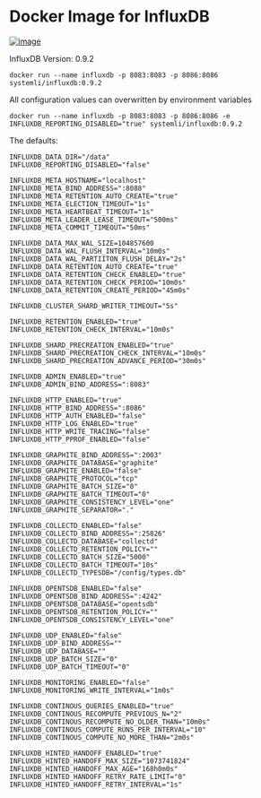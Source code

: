 Docker Image for InfluxDB
=========================

[![image](http://dockeri.co/image/systemli/influxdb)](https://registry.hub.docker.com/u/systemli/influxdb/)

InfluxDB Version: 0.9.2


	docker run --name influxdb -p 8083:8083 -p 8086:8086 systemli/influxdb:0.9.2


All configuration values can overwritten by environment variables

	docker run --name influxdb -p 8083:8083 -p 8086:8086 -e INFLUXDB_REPORTING_DISABLED="true" systemli/influxdb:0.9.2

The defaults:

	INFLUXDB_DATA_DIR="/data"
	INFLUXDB_REPORTING_DISABLED="false"

	INFLUXDB_META_HOSTNAME="localhost"
	INFLUXDB_META_BIND_ADDRESS=":8088"
	INFLUXDB_META_RETENTION_AUTO_CREATE="true"
	INFLUXDB_META_ELECTION_TIMEOUT="1s"
	INFLUXDB_META_HEARTBEAT_TIMEOUT="1s"
	INFLUXDB_META_LEADER_LEASE_TIMEOUT="500ms"
	INFLUXDB_META_COMMIT_TIMEOUT="50ms"

	INFLUXDB_DATA_MAX_WAL_SIZE=104857600
	INFLUXDB_DATA_WAL_FLUSH_INTERVAL="10m0s"
	INFLUXDB_DATA_WAL_PARTIITON_FLUSH_DELAY="2s"
	INFLUXDB_DATA_RETENTION_AUTO_CREATE="true"
	INFLUXDB_DATA_RETENTION_CHECK_ENABLED="true"
	INFLUXDB_DATA_RETENTION_CHECK_PERIOD="10m0s"
	INFLUXDB_DATA_RETENTION_CREATE_PERIOD="45m0s"

	INFLUXDB_CLUSTER_SHARD_WRITER_TIMEOUT="5s"

	INFLUXDB_RETENTION_ENABLED="true"
	INFLUXDB_RETENTION_CHECK_INTERVAL="10m0s"

	INFLUXDB_SHARD_PRECREATION_ENABLED="true"
	INFLUXDB_SHARD_PRECREATION_CHECK_INTERVAL="10m0s"
	INFLUXDB_SHARD_PRECREATION_ADVANCE_PERIOD="30m0s"

	INFLUXDB_ADMIN_ENABLED="true"
	INFLUXDB_ADMIN_BIND_ADDRESS=":8083"

	INFLUXDB_HTTP_ENABLED="true"
	INFLUXDB_HTTP_BIND_ADDRESS=":8086"
	INFLUXDB_HTTP_AUTH_ENABLED="false"
	INFLUXDB_HTTP_LOG_ENABLED="true"
	INFLUXDB_HTTP_WRITE_TRACING="false"
	INFLUXDB_HTTP_PPROF_ENABLED="false"

	INFLUXDB_GRAPHITE_BIND_ADDRESS=":2003"
	INFLUXDB_GRAPHITE_DATABASE="graphite"
	INFLUXDB_GRAPHITE_ENABLED="false"
	INFLUXDB_GRAPHITE_PROTOCOL="tcp"
	INFLUXDB_GRAPHITE_BATCH_SIZE="0"
	INFLUXDB_GRAPHITE_BATCH_TIMEOUT="0"
	INFLUXDB_GRAPHITE_CONSISTENCY_LEVEL="one"
	INFLUXDB_GRAPHITE_SEPARATOR="."

	INFLUXDB_COLLECTD_ENABLED="false"
	INFLUXDB_COLLECTD_BIND_ADDRESS=":25826"
	INFLUXDB_COLLECTD_DATABASE="collectd"
	INFLUXDB_COLLECTD_RETENTION_POLICY=""
	INFLUXDB_COLLECTD_BATCH_SIZE="5000"
	INFLUXDB_COLLECTD_BATCH_TIMEOUT="10s"
	INFLUXDB_COLLECTD_TYPESDB="/config/types.db"

	INFLUXDB_OPENTSDB_ENABLED="false"
	INFLUXDB_OPENTSDB_BIND_ADDRESS=":4242"
	INFLUXDB_OPENTSDB_DATABASE="opentsdb"
	INFLUXDB_OPENTSDB_RETENTION_POLICY=""
	INFLUXDB_OPENTSDB_CONSISTENCY_LEVEL="one"

	INFLUXDB_UDP_ENABLED="false"
	INFLUXDB_UDP_BIND_ADDRESS=""
	INFLUXDB_UDP_DATABASE=""
	INFLUXDB_UDP_BATCH_SIZE="0"
	INFLUXDB_UDP_BATCH_TIMEOUT="0"

	INFLUXDB_MONITORING_ENABLED="false"
	INFLUXDB_MONITORING_WRITE_INTERVAL="1m0s"

	INFLUXDB_CONTINOUS_QUERIES_ENABLED="true"
	INFLUXDB_CONTINOUS_RECOMPUTE_PREVIOUS_N="2"
	INFLUXDB_CONTINOUS_RECOMPUTE_NO_OLDER_THAN="10m0s"
	INFLUXDB_CONTINOUS_COMPUTE_RUNS_PER_INTERVAL="10"
	INFLUXDB_CONTINOUS_COMPUTE_NO_MORE_THAN="2m0s"

	INFLUXDB_HINTED_HANDOFF_ENABLED="true"
	INFLUXDB_HINTED_HANDOFF_MAX_SIZE="1073741824"
	INFLUXDB_HINTED_HANDOFF_MAX_AGE="168h0m0s"
	INFLUXDB_HINTED_HANDOFF_RETRY_RATE_LIMIT="0"
	INFLUXDB_HINTED_HANDOFF_RETRY_INTERVAL="1s"
